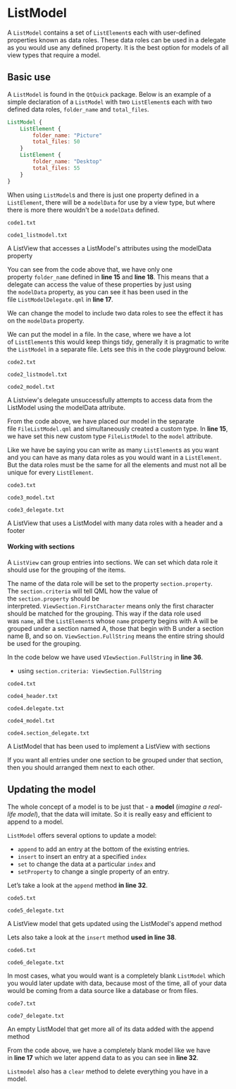 # ListModel

A `ListModel` contains a set of `ListElement`s each with user-defined properties known as data roles. These data roles can be used in a delegate as you would use any defined property. It is the best option for models of all view types that require a model.

## Basic use

A `ListModel` is found in the `QtQuick` package. Below is an example of a simple declaration of a `ListModel` with two `ListElement`s each with two defined data roles, `folder_name` and `total_files`.

```qml
ListModel {
    ListElement {
        folder_name: "Picture"
        total_files: 50
    }
    ListElement {
        folder_name: "Desktop"
        total_files: 55
    }
}
```

When using `ListModel`s and there is just one property defined in a `ListElement`, there will be a `modelData` for use by a view type, but where there is more there wouldn't be a `modelData` defined.

`code1.txt`

`code1_listmodel.txt`

A ListView that accesses a ListModel's attributes using the modelData property

You can see from the code above that, we have only one property `folder_name` defined in **line 15** and **line 18**. This means that a delegate can access the value of these properties by just using the `modelData` property, as you can see it has been used in the file `ListModelDelegate.qml` in **line 17**.

We can change the model to include two data roles to see the effect it has on the `modelData` property.

We can put the model in a file. In the case, where we have a lot of `ListElement`s this would keep things tidy, generally it is pragmatic to write the `ListModel` in a separate file. Lets see this in the code playground below.

`code2.txt`

`code2_listmodel.txt`

`code2_model.txt`

A Listview's delegate unsuccessfully attempts to access data from the ListModel using the modelData attribute.

From the code above, we have placed our model in the separate file `FileListModel.qml` and simultaneously created a custom type. In **line 15**, we have set this new custom type `FileListModel` to the `model` attribute.

Like we have be saying you can write as many `ListElement`s as you want and you can have as many data roles as you would want in a `ListElement`. But the data roles must be the same for all the elements and must not all be unique for every `ListElement`.

`code3.txt`

`code3_model.txt`

`code3_delegate.txt`

A ListView that uses a ListModel with many data roles with a header and a footer





#### Working with sections

A `ListView` can group entries into sections. We can set which data role it should use for the grouping of the items.

The name of the data role will be set to the property `section.property`. The `section.criteria` will tell QML how the value of the `section.property` should be interpreted. `ViewSection.FirstCharacter` means only the first character should be matched for the grouping. This way if the data role used was `name`, all the `ListElement`s whose `name` property begins with A will be grouped under a section named A, those that begin with B under a section name B, and so on. `ViewSection.FullString` means the entire string should be used for the grouping.

In the code below we have used `VIewSection.FullString` in **line 36**.

- using `section.criteria: ViewSection.FullString`

`code4.txt`

`code4_header.txt`

`code4.delegate.txt`

`code4_model.txt`

`code4.section_delegate.txt`

A ListModel that has been used to implement a ListView with sections

If you want all entries under one section to be grouped under that section, then you should arranged them next to each other.

## Updating the model

The whole concept of a model is to be just that - a **model** (*imagine a real-life model*), that the data will imitate. So it is really easy and efficient to append to a model.

`ListModel` offers several options to update a model:

- `append` to add an entry at the bottom of the existing entries.
- `insert` to insert an entry at a specified `index`
- `set` to change the data at a particular `index` and
- `setProperty` to change a single property of an entry.

Let’s take a look at the `append` method **in line 32**.

`code5.txt`

`code5_delegate.txt`

A ListView model that gets updated using the ListModel's append method

Lets also take a look at the `insert` method **used in line 38**.

`code6.txt`

`code6_delegate.txt`

In most cases, what you would want is a completely blank `ListModel` which you would later update with data, because most of the time, all of your data would be coming from a data source like a database or from files.

`code7.txt`

`code7_delegate.txt`

An empty ListModel that get more all of its data added with the append method



From the code above, we have a completely blank model like we have in **line 17** which we later append data to as you can see in **line 32**.

`Listmodel` also has a `clear` method to delete everything you have in a model.
